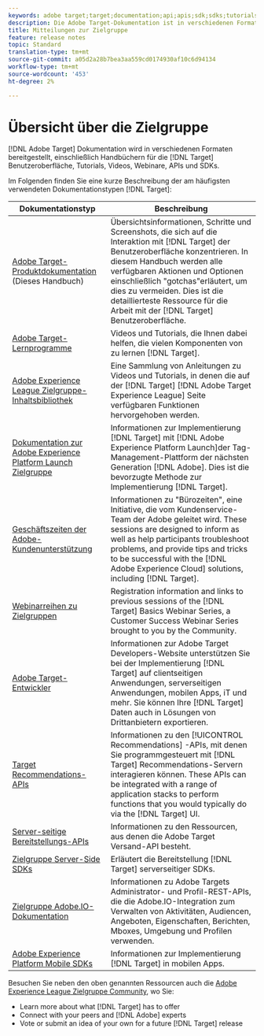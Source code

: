 ```yaml
---
keywords: adobe target;target;documentation;api;apis;sdk;sdks;tutorials;doc;documentation
description: Die Adobe Target-Dokumentation ist in verschiedenen Formaten verfügbar, einschließlich Übersichten, Übungen und Handbüchern für die Benutzeroberfläche, SKDs und APIs.
title: Mitteilungen zur Zielgruppe
feature: release notes
topic: Standard
translation-type: tm+mt
source-git-commit: a05d2a28b7bea3aa559cd0174930af10c6d94134
workflow-type: tm+mt
source-wordcount: '453'
ht-degree: 2%

---
```



# Übersicht über die Zielgruppe

[!DNL Adobe Target] Dokumentation wird in verschiedenen Formaten bereitgestellt, einschließlich Handbüchern für die [!DNL Target] Benutzeroberfläche, Tutorials, Videos, Webinare, APIs und SDKs.

Im Folgenden finden Sie eine kurze Beschreibung der am häufigsten verwendeten Dokumentationstypen [!DNL Target]:

| Dokumentationstyp | Beschreibung |
| --- | --- |
| [Adobe Target-Produktdokumentation](/help/target-home.md)<br>(Dieses Handbuch) | Übersichtsinformationen, Schritte und Screenshots, die sich auf die Interaktion mit [!DNL Target] der Benutzeroberfläche konzentrieren. In diesem Handbuch werden alle verfügbaren Aktionen und Optionen einschließlich &quot;gotchas&quot;erläutert, um dies zu vermeiden. Dies ist die detaillierteste Ressource für die Arbeit mit der [!DNL Target] Benutzeroberfläche. |
| [Adobe Target-Lernprogramme](https://experienceleague.adobe.com/docs/target-learn/tutorials/overview.html) | Videos und Tutorials, die Ihnen dabei helfen, die vielen Komponenten von zu lernen [!DNL Target]. |
| [Adobe Experience League Zielgruppe-Inhaltsbibliothek](https://guided.adobe.com/#recommended/solutions/target) | Eine Sammlung von Anleitungen zu Videos und Tutorials, in denen die auf der [!DNL Target] [!DNL Adobe Target Experience League] Seite verfügbaren Funktionen hervorgehoben werden. |
| [Dokumentation zur Adobe Experience Platform Launch Zielgruppe](/help/c-implementing-target/c-implementing-target-for-client-side-web/how-to-deployatjs/cmp-implementing-target-using-adobe-launch.md) | Informationen zur Implementierung [!DNL Target] mit [!DNL Adobe Experience Platform Launch]der Tag-Management-Plattform der nächsten Generation [!DNL Adobe]. Dies ist die bevorzugte Methode zur Implementierung [!DNL Target]. |
| [Geschäftszeiten der Adobe-Kundenunterstützung](/help/cmp-resources-and-contact-information.md#concept_58EA30379D3B48C4848BA2A8C464A5B7) | Informationen zu &quot;Bürozeiten&quot;, eine Initiative, die vom Kundenservice-Team der Adobe geleitet wird. These sessions are designed to inform as well as help participants troubleshoot problems, and provide tips and tricks to be successful with the [!DNL Adobe Experience Cloud] solutions, including [!DNL Target]. |
| [Webinarreihen zu Zielgruppen](https://landing.adobe.com/acs/2018/na/adobe-target/registration.html) | Registration information and links to previous sessions of the [!DNL Target] Basics Webinar Series, a Customer Success Webinar Series brought to you by the Community. |
| [Adobe Target-Entwickler](http://developers.adobetarget.com/) | Informationen zur Adobe Target Developers-Website unterstützen Sie bei der Implementierung [!DNL Target] auf clientseitigen Anwendungen, serverseitigen Anwendungen, mobilen Apps, iT und mehr. Sie können Ihre [!DNL Target] Daten auch in Lösungen von Drittanbietern exportieren. |
| [Target Recommendations-APIs](https://developers.adobetarget.com/api/recommendations/) | Informationen zu den [!UICONTROL Recommendations] -APIs, mit denen Sie programmgesteuert mit [!DNL Target] Recommendations-Servern interagieren können. These APIs can be integrated with a range of application stacks to perform functions that you would typically do via the [!DNL Target] UI. |
| [Server-seitige Bereitstellungs-APIs](https://developers.adobetarget.com/api/delivery-api/) | Informationen zu den Ressourcen, aus denen die Adobe Target Versand-API besteht. |
| [Zielgruppe Server-Side SDKs](https://adobetarget-sdks.gitbook.io/docs/) | Erläutert die Bereitstellung [!DNL Target] serverseitiger SDKs. |
| [Zielgruppe Adobe.IO-Dokumentation](http://developers.adobetarget.com/api/#introduction) | Informationen zu Adobe Targets Administrator- und Profil-REST-APIs, die die Adobe.IO-Integration zum Verwalten von Aktivitäten, Audiencen, Angeboten, Eigenschaften, Berichten, Mboxes, Umgebung und Profilen verwenden. |
| [Adobe Experience Platform Mobile SDKs](https://aep-sdks.gitbook.io/docs/using-mobile-extensions/adobe-target) | Informationen zur Implementierung [!DNL Target] in mobilen Apps. |

Besuchen Sie neben den oben genannten Ressourcen auch die [Adobe Experience League Zielgruppe Community](https://experienceleaguecommunities.adobe.com/t5/adobe-target/ct-p/adobe-target-community), wo Sie:

* Learn more about what [!DNL Target] has to offer
* Connect with your peers and [!DNL Adobe] experts
* Vote or submit an idea of your own for a future [!DNL Target] release